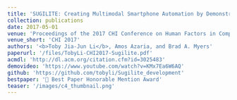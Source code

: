 ```yaml
---
title: 'SUGILITE: Creating Multimodal Smartphone Automation by Demonstration'
collection: publications
date: 2017-05-01
venue: 'Proceedings of the 2017 CHI Conference on Human Factors in Computing Systems (CHI 2017)'
venue_short: 'CHI 2017'
authors: '<b>Toby Jia-Jun Li</b>, Amos Azaria, and Brad A. Myers'
paperurl: '/files/TobyLi-CHI2017-Sugilite.pdf'
acmdl: 'http://dl.acm.org/citation.cfm?id=3025483'
demovideo: 'https://www.youtube.com/watch?v=KMx7Ea6W6AQ'
github: 'https://github.com/tobyli/Sugilite_development'
bestpaper: '🏅 Best Paper Honorable Mention Award'
teaser: '/images/c4_thumbnail.png'
---
```

